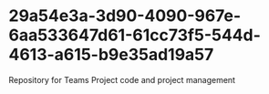# 29a54e3a-3d90-4090-967e-6aa533647d61-61cc73f5-544d-4613-a615-b9e35ad19a57
Repository for Teams Project code and project management

